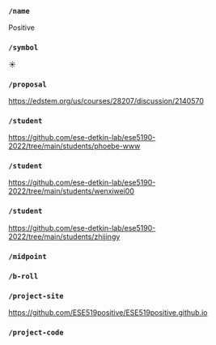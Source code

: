 ### `/name`
Positive
### `/symbol`
☀️
### `/proposal`
https://edstem.org/us/courses/28207/discussion/2140570
### `/student`
https://github.com/ese-detkin-lab/ese5190-2022/tree/main/students/phoebe-www
### `/student`
https://github.com/ese-detkin-lab/ese5190-2022/tree/main/students/wenxiwei00
### `/student`
https://github.com/ese-detkin-lab/ese5190-2022/tree/main/students/zhijingy
### `/midpoint`
### `/b-roll`
### `/project-site`

https://github.com/ESE519positive/ESE519positive.github.io

### `/project-code`

